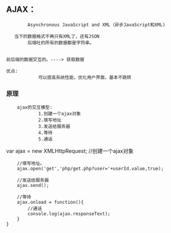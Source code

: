 ## AJAX：
            Asynchronous JavaScript and XML（异步JavaScript和XML)
            
       当下的数据格式不再只有XML了，还有JSON
            后端吐的所有的数据都是字符串。
            
            
    前后端的数据交互的。----> 获取数据        
    
    优点:
                可以提高系统性能，优化用户界面，基本不跳转
                
                
### 原理
        ajax的交互模型:
                1.创建一个ajax对象
                2.填写地址
                3.发送给服务器
                4.等待
                5.通话
                
 var ajax = new XMLHttpRequest; //创建一个ajax对象

        //填写地址。
        ajax.open('get','php/get.php?user='+userId.value,true);

        //发送给服务器
        ajax.send();
        
        //等待
        ajax.onload = function(){
            //通话
            console.log(ajax.responseText);
        }
    }                
                
                